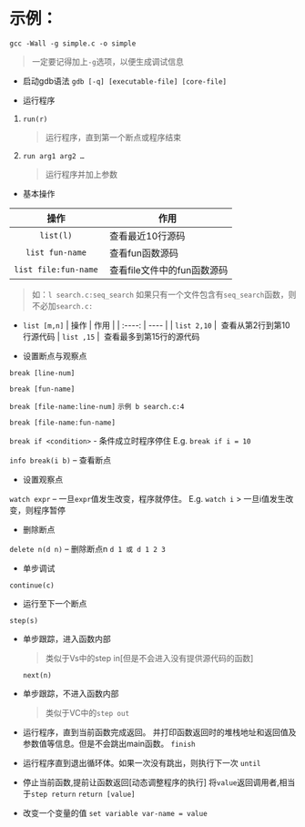 # 示例：

`gcc -Wall -g simple.c -o simple`
> 一定要记得加上`-g`选项，以便生成调试信息

+ 启动gdb语法
 `gdb [-q] [executable-file] [core-file]`

+ 运行程序

1. `run(r)`
    > 运行程序，直到第一个断点或程序结束

2. `run arg1 arg2 …`
    > 运行程序并加上参数

+ 基本操作

| 操作 | 作用 |
| :----: | ---- |
|`list(l)`| 查看最近10行源码
| `list fun-name`| 查看fun函数源码
|`list file:fun-name`| 查看file文件中的fun函数源码

> 如：`l search.c:seq_search`
> 如果只有一个文件包含有`seq_search`函数，则不必加`search.c:`

+ `list [m,n]`
| 操作 | 作用 |
| :----: | ---- |
| `list 2,10` |  查看从第2行到第10行源代码
| `list ,15` |  查看最多到第15行的源代码

+ 设置断点与观察点

`break [line-num]`

`break [fun-name]`

`break [file-name:line-num]` `示例 b search.c:4`

`break [file-name:fun-name]`

`break if <condition>` - 条件成立时程序停住
    E.g. `break if i = 10`

`info break(i b)` – 查看断点

+ 设置观察点

`watch expr` – 一旦`expr`值发生改变，程序就停住。
    E.g. `watch i` 
    > 一旦i值发生改变，则程序暂停

+ 删除断点

`delete n(d n)` – 删除断点n
    `d 1 或 d 1 2 3`

+ 单步调试

 `continue(c)`

+ 运行至下一个断点

 `step(s)`

+ 单步跟踪，进入函数内部
    > 类似于Vs中的step in[但是不会进入没有提供源代码的函数]

    `next(n)`

+ 单步跟踪，不进入函数内部
    > 类似于VC中的`step out`

+ 运行程序，直到当前函数完成返回。
    并打印函数返回时的堆栈地址和返回值及参数值等信息。但是不会跳出main函数。
    `finish`

+ 运行程序直到退出循环体。如果一次没有跳出，则执行下一次
    `until`

+ 停止当前函数,提前让函数返回[动态调整程序的执行]
    将`value`返回调用者,相当于`step return`
  `return [value]`

+ 改变一个变量的值
  `set variable var-name = value`